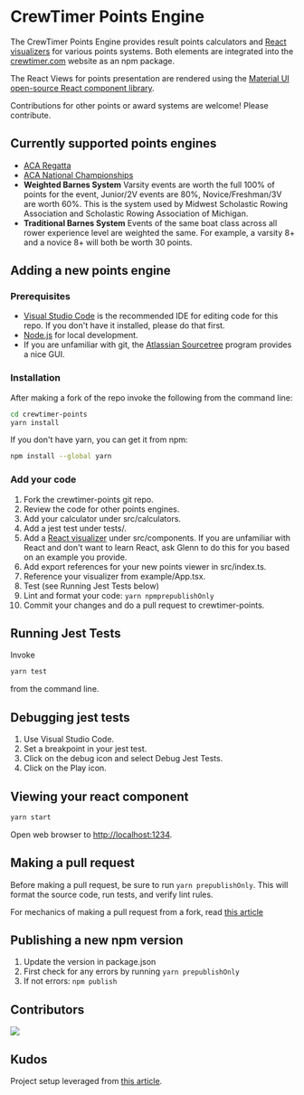 # CrewTimer Points Engine

The CrewTimer Points Engine provides result points calculators and [React visualizers](https://react.dev/) for various points systems.  Both elements are integrated into the [crewtimer.com](https://crewtimer.com) website as an npm package.

The React Views for points presentation are rendered using the [Material UI open-source React component library](https://mui.com/material-ui/getting-started/overview/).

Contributions for other points or award systems are welcome!  Please contribute.

## Currently supported points engines

* [ACA Regatta](docs/ACA-SprintRacingRules-v1-04.pdf)
* [ACA National Championships](docs/ACA-SprintRacingRules-v1-04.pdf)
* **Weighted Barnes System** Varsity events are worth the full 100% of points for the event, Junior/2V events are 80%, Novice/Freshman/3V are worth 60%. This is the system used by Midwest Scholastic Rowing Association and Scholastic Rowing Association of Michigan.
* **Traditional Barnes System** Events of the same boat class across all rower experience level are weighted the same. For example, a varsity 8+ and a novice 8+ will both be worth 30 points.

## Adding a new points engine

### Prerequisites

* [Visual Studio Code](https://code.visualstudio.com/) is the recommended IDE for editing code for this repo.  If you don't have it installed, please do that first.
* [Node.js](https://nodejs.org/en) for local development.
* If you are unfamiliar with git, the [Atlassian Sourcetree](https://www.sourcetreeapp.com/) program provides a nice GUI.

### Installation

After making a fork of the repo invoke the following from the command line:

```bash
cd crewtimer-points
yarn install
```

If you don't have yarn, you can get it from npm:

```bash
npm install --global yarn
```

### Add your code

1. Fork the crewtimer-points git repo.
2. Review the code for other points engines.
3. Add your calculator under src/calculators.
4. Add a jest test under tests/.
5. Add a [React visualizer](https://react.dev/) under src/components. If you are unfamiliar with React and don't want to learn React, ask Glenn to do this for you based on an example you provide.
6. Add export references for your new points viewer in src/index.ts.
7. Reference your visualizer from example/App.tsx.
8. Test (see Running Jest Tests below)
9. Lint and format your code: ```yarn npmprepublishOnly```
10. Commit your changes and do a pull request to crewtimer-points.

## Running Jest Tests

Invoke

```bash
yarn test
```

from the command line.

## Debugging jest tests

1. Use Visual Studio Code.
2. Set a breakpoint in your jest test.
3. Click on the debug icon and select Debug Jest Tests.
4. Click on the Play icon.

## Viewing your react component

```bash
yarn start
```

Open web browser to [http://localhost:1234](http://localhost:1234).

## Making a pull request

Before making a pull request, be sure to run ```yarn prepublishOnly```.  This will format the source code, run tests, and verify lint rules.

For mechanics of making a pull request from a fork, read [this article](https://docs.github.com/en/pull-requests/collaborating-with-pull-requests/proposing-changes-to-your-work-with-pull-requests/creating-a-pull-request-from-a-fork)

## Publishing a new npm version

1. Update the version in package.json
2. First check for any errors by running ```yarn prepublishOnly```
3. If not errors: ```npm publish```

## Contributors

<!-- markdownlint-disable-next-line -->
[![](https://contrib.rocks/image?repo=crewtimer/crewtimer-points)](https://github.com/crewtimer/crewtimer-points/graphs/contributors)

## Kudos

Project setup leveraged from [this article](https://betterprogramming.pub/how-to-create-and-publish-react-typescript-npm-package-with-demo-and-automated-build-80c40ec28aca).
